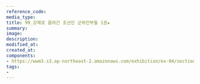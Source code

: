 ```yaml
---
reference_code:
media_type:
title: 99_강제로 끌려간 조선인 군위안부들 1권★
summary:
image:
description:
modified_at:
created_at:
components:
- https://wwm3.s3.ap-northeast-2.amazonaws.com/exhibition/ex-04/section-02/99_강제로+끌려간+조선인+군위안부들+1권★.jpg
tags:
-
---
```


